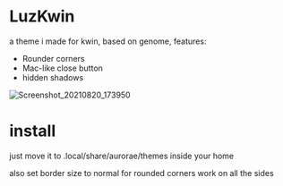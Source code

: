 # LuzKwin
a theme i made for kwin, based on genome, features:

 - Rounder corners
 - Mac-like close button
 - hidden shadows

![Screenshot_20210820_173950](https://user-images.githubusercontent.com/89277764/130291827-1a7c9ae5-5bc9-4d82-bf32-07d63e8887ab.png)


# install
just move it to .local/share/aurorae/themes inside your home

also set border size to normal for rounded corners work on all the sides

